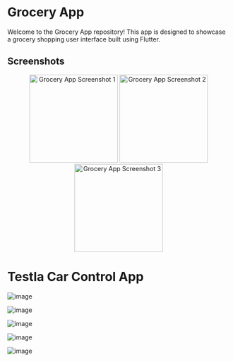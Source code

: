 # Grocery App

Welcome to the Grocery App repository! This app is designed to showcase a grocery shopping user interface built using Flutter.

## Screenshots
<div align="center" style="margin-bottom: 20px;">
  <img src="https://github.com/nptruong01/Flutter_LyThuyet_Buoi7/assets/113322089/b8ba0bb4-d40f-40cf-9edc-6b64df8d73b1" width="200" alt="Grocery App Screenshot 1">
  <img src="https://github.com/nptruong01/Flutter_LyThuyet_Buoi7/assets/113322089/d7c01f4e-cdb0-454e-8574-9a1b7b8e2ace" width="200" alt="Grocery App Screenshot 2">
  <img src="https://github.com/nptruong01/Flutter_LyThuyet_Buoi7/assets/113322089/086ba78f-ace1-444e-9ca5-3a6f20fcb5fa" width="200" alt="Grocery App Screenshot 3">
</div>

# Testla Car Control App

![image](https://github.com/nptruong01/Flutter_LyThuyet_Buoi7/assets/113322089/1b50f073-9d22-4b8c-96b9-640233e78635)


![image](https://github.com/nptruong01/Flutter_LyThuyet_Buoi7/assets/113322089/3f1c0209-66f0-4fbb-8d4e-bc5347b3ae25)

![image](https://github.com/nptruong01/Flutter_LyThuyet_Buoi7/assets/113322089/9e0cd4d8-1f99-48e6-8728-ed55f1b40043)

![image](https://github.com/nptruong01/Flutter_LyThuyet_Buoi7/assets/113322089/cb9d97dd-508f-48ca-a952-1282c08d1f91)

![image](https://github.com/nptruong01/Flutter_LyThuyet_Buoi7/assets/113322089/59d36a1c-e1c5-4e85-a233-8bd2f29f2d42)


